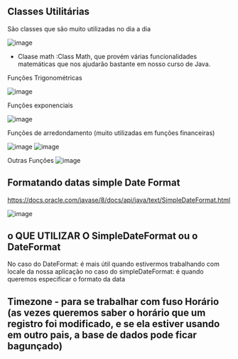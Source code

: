 ## Classes Utilitárias 

São classes que são muito utilizadas no dia a dia

![image](https://user-images.githubusercontent.com/52088444/153459300-0198678a-0035-4740-aa90-f3b5e755c968.png)


- Claase math :Class Math, que provém várias funcionalidades matemáticas que nos ajudarão bastante em nosso curso de Java.

Funções Trigonométricas

![image](https://user-images.githubusercontent.com/52088444/153460020-44096f3f-e40d-4bca-894c-adbf175c9960.png)

Funções exponenciais

![image](https://user-images.githubusercontent.com/52088444/153460190-9eee5758-0059-4ed0-a435-96f290dbe0ec.png)

Funções de arredondamento (muito utilizadas em funções financeiras)

![image](https://user-images.githubusercontent.com/52088444/153460286-2f47f9ff-8653-44e4-a61c-d140579454c9.png)
![image](https://user-images.githubusercontent.com/52088444/153460427-d493400f-7a5d-42f8-b6b1-d3a43ef08c22.png)

Outras Funções
![image](https://user-images.githubusercontent.com/52088444/153460532-47c4ddc0-aaac-4aaf-97a4-32a142c3414c.png)

## Formatando datas simple Date Format
https://docs.oracle.com/javase/8/docs/api/java/text/SimpleDateFormat.html

![image](https://user-images.githubusercontent.com/52088444/153473876-a25cc0d0-fd20-44ab-a99a-d0962ff82229.png)


## o QUE UTILIZAR O SimpleDateFormat ou o DateFormat

No caso do DateFormat: é mais útil quando estivermos trabalhando com locale da nossa aplicação
no caso do simpleDateFormat: é quando queremos especificar o formato da data

## Timezone  - para se trabalhar com fuso Horário (as vezes queremos saber o horário que um registro foi modificado, e se ela estiver usando em outro pais, a base de dados pode ficar bagunçado)